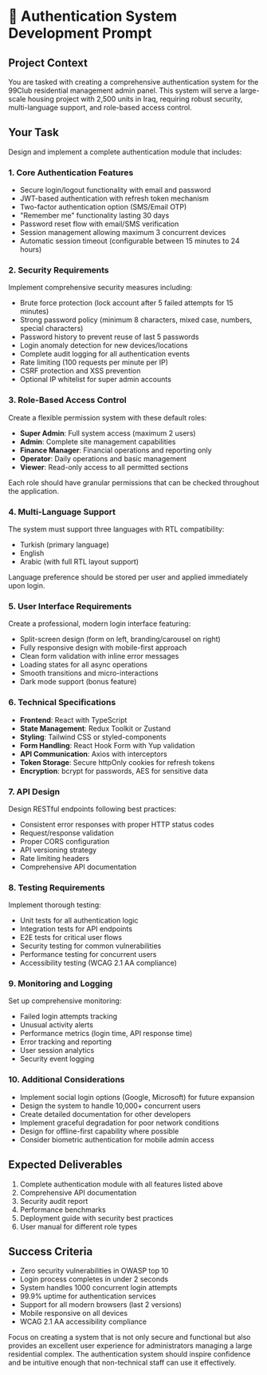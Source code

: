 # 🔐 Authentication System Development Prompt

## Project Context

You are tasked with creating a comprehensive authentication system for the 99Club residential management admin panel. This system will serve a large-scale housing project with 2,500 units in Iraq, requiring robust security, multi-language support, and role-based access control.

## Your Task

Design and implement a complete authentication module that includes:

### 1. Core Authentication Features

- Secure login/logout functionality with email and password
- JWT-based authentication with refresh token mechanism
- Two-factor authentication option (SMS/Email OTP)
- "Remember me" functionality lasting 30 days
- Password reset flow with email/SMS verification
- Session management allowing maximum 3 concurrent devices
- Automatic session timeout (configurable between 15 minutes to 24 hours)

### 2. Security Requirements

Implement comprehensive security measures including:

- Brute force protection (lock account after 5 failed attempts for 15 minutes)
- Strong password policy (minimum 8 characters, mixed case, numbers, special characters)
- Password history to prevent reuse of last 5 passwords
- Login anomaly detection for new devices/locations
- Complete audit logging for all authentication events
- Rate limiting (100 requests per minute per IP)
- CSRF protection and XSS prevention
- Optional IP whitelist for super admin accounts

### 3. Role-Based Access Control

Create a flexible permission system with these default roles:

- **Super Admin**: Full system access (maximum 2 users)
- **Admin**: Complete site management capabilities
- **Finance Manager**: Financial operations and reporting only
- **Operator**: Daily operations and basic management
- **Viewer**: Read-only access to all permitted sections

Each role should have granular permissions that can be checked throughout the application.

### 4. Multi-Language Support

The system must support three languages with RTL compatibility:

- Turkish (primary language)
- English
- Arabic (with full RTL layout support)

Language preference should be stored per user and applied immediately upon login.

### 5. User Interface Requirements

Create a professional, modern login interface featuring:

- Split-screen design (form on left, branding/carousel on right)
- Fully responsive design with mobile-first approach
- Clean form validation with inline error messages
- Loading states for all async operations
- Smooth transitions and micro-interactions
- Dark mode support (bonus feature)

### 6. Technical Specifications

- **Frontend**: React with TypeScript
- **State Management**: Redux Toolkit or Zustand
- **Styling**: Tailwind CSS or styled-components
- **Form Handling**: React Hook Form with Yup validation
- **API Communication**: Axios with interceptors
- **Token Storage**: Secure httpOnly cookies for refresh tokens
- **Encryption**: bcrypt for passwords, AES for sensitive data

### 7. API Design

Design RESTful endpoints following best practices:

- Consistent error responses with proper HTTP status codes
- Request/response validation
- Proper CORS configuration
- API versioning strategy
- Rate limiting headers
- Comprehensive API documentation

### 8. Testing Requirements

Implement thorough testing:

- Unit tests for all authentication logic
- Integration tests for API endpoints
- E2E tests for critical user flows
- Security testing for common vulnerabilities
- Performance testing for concurrent users
- Accessibility testing (WCAG 2.1 AA compliance)

### 9. Monitoring and Logging

Set up comprehensive monitoring:

- Failed login attempts tracking
- Unusual activity alerts
- Performance metrics (login time, API response time)
- Error tracking and reporting
- User session analytics
- Security event logging

### 10. Additional Considerations

- Implement social login options (Google, Microsoft) for future expansion
- Design the system to handle 10,000+ concurrent users
- Create detailed documentation for other developers
- Implement graceful degradation for poor network conditions
- Design for offline-first capability where possible
- Consider biometric authentication for mobile admin access

## Expected Deliverables

1. Complete authentication module with all features listed above
2. Comprehensive API documentation
3. Security audit report
4. Performance benchmarks
5. Deployment guide with security best practices
6. User manual for different role types

## Success Criteria

- Zero security vulnerabilities in OWASP top 10
- Login process completes in under 2 seconds
- System handles 1000 concurrent login attempts
- 99.9% uptime for authentication services
- Support for all modern browsers (last 2 versions)
- Mobile responsive on all devices
- WCAG 2.1 AA accessibility compliance

Focus on creating a system that is not only secure and functional but also provides an excellent user experience for administrators managing a large residential complex. The authentication system should inspire confidence and be intuitive enough that non-technical staff can use it effectively.
